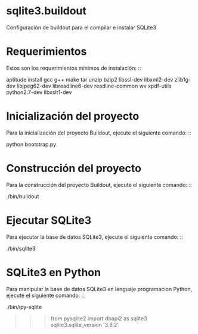 sqlite3.buildout
================

Configuración de buildout para el compilar e instalar SQLite3

Requerimientos
==============

Estos son los requerimientos mínimos de instalación: ::

  aptitude install gcc g++ make tar unzip bzip2 libssl-dev libxml2-dev zlib1g-dev libjpeg62-dev libreadline6-dev readline-common wv xpdf-utils python2.7-dev libxslt1-dev

Inicialización del proyecto
===========================

Para la inicialización del proyecto Buildout, ejecute el siguiente comando: ::

  python bootstrap.py

Construcción del proyecto
=========================

Para la construcción del proyecto Buildout, ejecute el siguiente comando: ::

  ./bin/buildout

Ejecutar SQLite3
================

Para ejecutar la base de datos SQLite3, ejecute el siguiente comando: ::

  ./bin/sqlite3

SQLite3 en Python
=================

Para manipular la base de datos SQLite3 en lenguaje programacion Python, ejecute el siguiente comando: ::

  ./bin/ipy-sqlite
  >>> from pysqlite2 import dbapi2 as sqlite3
  >>> sqlite3.sqlite_version
  '3.8.2'

  

